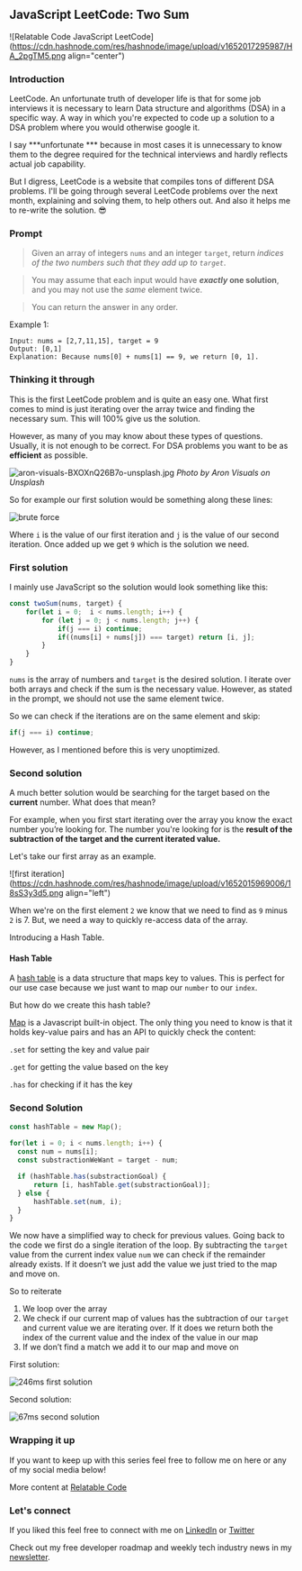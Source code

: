 ## JavaScript LeetCode: Two Sum


![Relatable Code JavaScript LeetCode](https://cdn.hashnode.com/res/hashnode/image/upload/v1652017295987/HA_2pgTM5.png align="center")

### Introduction

LeetCode. An unfortunate truth of developer life is that for some job interviews it is necessary to learn Data structure and algorithms (DSA) in a specific way. A way in which you're expected to code up a solution to a DSA problem where you would otherwise google it.

I say ***unfortunate *** because in most cases it is unnecessary to know them to the degree required for the technical interviews and hardly reflects actual job capability.

But I digress, LeetCode is a website that compiles tons of different DSA problems. I'll be going through several LeetCode problems over the next month, explaining and solving them, to help others out. And also it helps me to re-write the solution. 😎

### Prompt

>Given an array of integers `nums` and an integer `target`, return *indices of the two numbers such that they add up to `target`*.

> You may assume that each input would have ***exactly* one solution**, and you may not use the *same* element twice.

> You can return the answer in any order.

Example 1:

```text
Input: nums = [2,7,11,15], target = 9
Output: [0,1]
Explanation: Because nums[0] + nums[1] == 9, we return [0, 1].
```

### Thinking it through

This is the first LeetCode problem and is quite an easy one. What first comes to mind is just iterating over the array twice and finding the necessary sum. This will 100% give us the solution.

However, as many of you may know about these types of questions. Usually, it is not enough to be correct. For DSA problems you want to be as **efficient** as possible.

![aron-visuals-BXOXnQ26B7o-unsplash.jpg](https://cdn.hashnode.com/res/hashnode/image/upload/v1652014910383/fujVS3HuP.jpg)
_Photo by Aron Visuals on Unsplash_

So for example our first solution would be something along these lines:

![brute force](https://cdn.hashnode.com/res/hashnode/image/upload/v1652015420274/fSkf9b4o1.png)

Where `i` is the value of our first iteration and `j` is the value of our second iteration. Once added up we get `9` which is the solution we need.

### First solution

I mainly use JavaScript so the solution would look something like this:

```javascript
const twoSum(nums, target) {
    for(let i = 0;  i < nums.length; i++) {
        for (let j = 0; j < nums.length; j++) {
            if(j === i) continue;
            if((nums[i] + nums[j]) === target) return [i, j];
        }
    }
}
```
`nums` is the array of numbers and `target` is the desired solution. I iterate over both arrays and check if the sum is the necessary value. However, as stated in the prompt, we should not use the same element twice.

So we can check if the iterations are on the same element and skip:

```javascript
if(j === i) continue;
```
However, as I mentioned before this is very unoptimized. 

### Second solution

A much better solution would be searching for the target based on the **current** number. What does that mean?

For example, when you first start iterating over the array you know the exact number you’re looking for. The number you're looking for is the **result of the subtraction of the target and the current iterated value.**

Let's take our first array as an example.

![first iteration](https://cdn.hashnode.com/res/hashnode/image/upload/v1652015969006/18sS3y3d5.png align="left")

When we're on the first element `2` we know that we need to find as `9` minus `2` is 7. But, we need a way to quickly re-access data of the array.

Introducing a Hash Table.

#### Hash Table

A [hash table](https://en.wikipedia.org/wiki/Hash_table#:~:text=In%20computing%2C%20a%20hash%20table,desired%20value%20can%20be%20found.) is a data structure that maps key to values. This is perfect for our use case because we just want to map our `number` to our `index`.

But how do we create this hash table?

[Map](https://developer.mozilla.org/en-US/docs/Web/JavaScript/Reference/Global_Objects/Map) is a Javascript built-in object. The only thing you need to know is that it holds key-value pairs and has an API to quickly check the content:

`.set` for setting the key and value pair

`.get` for getting the value based on the key

`.has` for checking if it has the key


### Second Solution

```javascript
const hashTable = new Map();
  
for(let i = 0; i < nums.length; i++) {
  const num = nums[i];
  const substractionWeWant = target - num;

  if (hashTable.has(substractionGoal) {
      return [i, hashTable.get(substractionGoal)];
  } else {
      hashTable.set(num, i);    
  }
}
```

We now have a simplified way to check for previous values. Going back to the code we first do a single iteration of the loop. By subtracting the `target` value from the current index value `num` we can check if the remainder already exists. If it doesn’t we just add the value we just tried to the map and move on.

So to reiterate

1. We loop over the array
2. We check if our current map of values has the subtraction of our `target` and current value we are iterating over. If it does we return both the index of the current value and the index of the value in our map
3. If we don’t find a match we add it to our map and move on

First solution:

![246ms first solution](https://cdn.hashnode.com/res/hashnode/image/upload/v1652016859386/pnWGBQQbk.png)

Second solution:

![67ms second solution](https://cdn.hashnode.com/res/hashnode/image/upload/v1652016877925/81s2igcnV.png)

### Wrapping it up

If you want to keep up with this series feel free to follow me on here or any of my social media below!

More content at [Relatable Code](https://relatablecode.com)

### Let's connect

If you liked this feel free to connect with me on [LinkedIn](https://www.linkedin.com/in/relatablecode) or [Twitter](https://twitter.com/relatablecoder)

Check out my free developer roadmap and weekly tech industry news in my [newsletter](https://relatablecode.substack.com/).